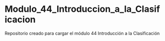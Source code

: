 # Modulo_44_Introduccion_a_la_Clasificacion
Repositorio creado para cargar el módulo 44 Introducción a la Clasificación
